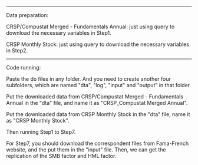 
**********************************************************************************************************
Data preparation:

CRSP/Compustat Merged - Fundamentals Annual: just using query to download the necessary variables in Step1.

CRSP Monthly Stock: just using query to download the necessary variables in Step2.

**********************************************************************************************************
Code running:

Paste the do files in any folder. And you need to create another four subfolders, which are named "dta", "log", "input" and "output" in that folder.

Put the downloaded data from CRSP/Compustat Merged - Fundamentals Annual in the "dta" file, and name it as "CRSP_Compustat Merged Annual".

Put the downloaded data from CRSP Monthly Stock in the "dta" file, name it as "CRSP Monthly Stock".

Then running Step1 to Step7.

For Step7, you should download the correspondent files from Fama-French website, and the put them in the "input" file. 
Then, we can get the replication of the SMB factor and HML factor.
